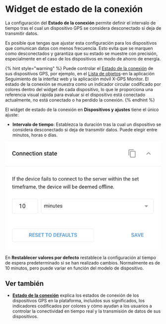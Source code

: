 # Widget de estado de la conexión

La configuración del **Estado de la conexión** permite definir el intervalo de tiempo tras el cual un dispositivo GPS se considera desconectado si deja de transmitir datos.

Es posible que tengas que ajustar esta configuración para los dispositivos que comunican datos con menos frecuencia. Esto evita que se marquen como desconectados y garantiza que su estado se muestre con precisión, especialmente en el caso de los dispositivos en modo de ahorro de energía.

{% hint style="warning" %}
Puede controlar el [Estado de la conexión](../seguimiento/lista-de-objetos/estado-de-la-conexin.md) de sus dispositivos GPS, por ejemplo, en el [Lista de o](../seguimiento/lista-de-objetos/)[bjet](../../../../wiki/pages/createpage.action)[o](../seguimiento/lista-de-objetos/)[s](../../../../wiki/pages/createpage.action)-en la aplicación Seguimiento de la interfaz web y la aplicación móvil X-GPS Monitor. El estado de la conexión se muestra como un indicador circular codificado por colores dentro del widget de cada dispositivo, lo que le proporciona una referencia visual rápida para evaluar si el dispositivo está conectado actualmente, no está conectado o ha perdido la conexión.
{% endhint %}

El widget de estado de la conexión en **Dispositivos y ajustes** tiene el único ajuste:

* **Intervalo de tiempo**: Establezca la duración tras la cual un dispositivo se considera desconectado si deja de transmitir datos. Puede elegir entre minutos, horas o días.

![](../../gua-del-usuario/dispositivos-y-ajustes/attachments/image-20240815-034950.png)

En **Restablecer valores por defecto** restablece la configuración al tiempo de espera predeterminado si se han realizado cambios. Normalmente es de 10 minutos, pero puede variar en función del modelo de dispositivo.

## Ver también

* [**Estado de la conexión**](../seguimiento/lista-de-objetos/estado-de-la-conexin.md) explica los estados de conexión de los dispositivos GPS en la plataforma, incluidos sus significados, los indicadores codificados por colores y cómo ayudan a los usuarios a controlar la conectividad en tiempo real y la transmisión de datos de sus dispositivos.
